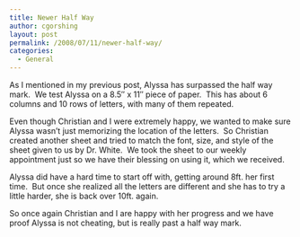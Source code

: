 ```yaml
---
title: Newer Half Way
author: cgorshing
layout: post
permalink: /2008/07/11/newer-half-way/
categories:
  - General
---
```

As I mentioned in my previous post, Alyssa has surpassed the half way mark.  We test Alyssa on a 8.5&#8243; x 11&#8243; piece of paper.  This has about 6 columns and 10 rows of letters, with many of them repeated.

Even though Christian and I were extremely happy, we wanted to make sure Alyssa wasn&#8217;t just memorizing the location of the letters.  So Christian created another sheet and tried to match the font, size, and style of the sheet given to us by Dr. White.  We took the sheet to our weekly appointment just so we have their blessing on using it, which we received.

Alyssa did have a hard time to start off with, getting around 8ft. her first time.  But once she realized all the letters are different and she has to try a little harder, she is back over 10ft. again.

So once again Christian and I are happy with her progress and we have proof Alyssa is not cheating, but is really past a half way mark.
